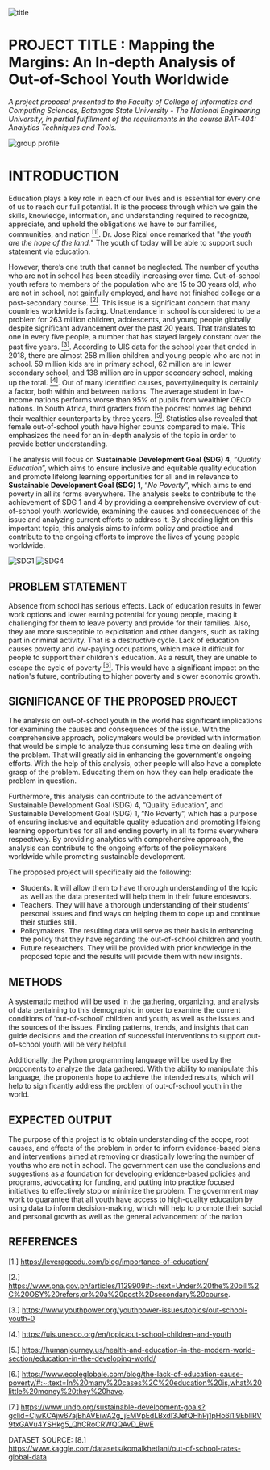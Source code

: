 ![title](https://github.com/eynjiljoy/ITBA3204-CAPA-tiran/assets/113650068/d0c7473b-42bb-43d2-ab0f-1ecf40243df5)
# PROJECT TITLE : Mapping the Margins: An In-depth Analysis of Out-of-School Youth Worldwide

*A project proposal presented to the Faculty of College of Informatics and Computing Sciences, Batangas State University - The National Engineering University, in partial fulfillment of the requirements in the course BAT-404: Analytics Techniques and Tools.*

![group profile](https://github.com/eynjiljoy/ITBA3204-CAPA-tiran/assets/113650068/dc0e959d-9fd1-49a5-b0a3-46b3db010970)

# INTRODUCTION
Education plays a key role in each of our lives and is essential for every one of us to reach our full potential. It is the process through which we gain the skills, knowledge, information, and understanding required to recognize, appreciate, and uphold the obligations we have to our families, communities, and nation [<sup>[1]</sup>](https://leverageedu.com/blog/importance-of-education/). Dr. Jose Rizal once remarked that "*the youth are the hope of the land.*" The youth of today will be able to support such statement via education.

However, there’s one truth that cannot be neglected. The number of youths who are not in school has been steadily increasing over time. Out-of-school youth refers to members of the population who are 15 to 30 years old, who are not in school, not gainfully employed, and have not finished college or a post-secondary course. [<sup>[2]</sup>](https://www.pna.gov.ph/articles/1129909#:~:text=Under%20the%20bill%2C%20OSY%20refers,or%20a%20post%2Dsecondary%20course.). This issue is a significant concern that many countries worldwide is facing. Unattendance in school is considered to be a problem for 263 million children, adolescents, and young people globally, despite significant advancement over the past 20 years. That translates to one in every five people, a number that has stayed largely constant over the past five years. [<sup>[3]</sup>](https://www.youthpower.org/youthpower-issues/topics/out-school-youth-0). According to UIS data for the school year that ended in 2018, there are almost 258 million children and young people who are not in school. 59 million kids are in primary school, 62 million are in lower secondary school, and 138 million are in upper secondary school, making up the total. [<sup>[4]</sup>](https://uis.unesco.org/en/topic/out-school-children-and-youth). Out of many identified causes, poverty/inequity is certainly a factor, both within and between nations. The average student in low-income nations performs worse than 95% of pupils from wealthier OECD nations. In South Africa, third graders from the poorest homes lag behind their wealthier counterparts by three years. [<sup>[5]</sup>](https://humanjourney.us/health-and-education-in-the-modern-world-section/education-in-the-developing-world/). Statistics also revealed that female out-of-school youth have higher counts compared to male. This emphasizes the need for an in-depth analysis of the topic in order to provide better understanding.

The analysis will focus on **Sustainable Development Goal (SDG) 4**, “*Quality Education*”, which aims to ensure inclusive and equitable quality education and promote lifelong learning opportunities for all and in relevance to **Sustainable Development Goal (SDG) 1**, “*No Poverty*”, which aims to end poverty in all its forms everywhere. The analysis seeks to contribute to the achievement of SDG 1 and 4 by providing a comprehensive overview of out-of-school youth worldwide, examining the causes and consequences of the issue and analyzing current efforts to address it. By shedding light on this important topic, this analysis aims to inform policy and practice and contribute to the ongoing efforts to improve the lives of young people worldwide.

![SDG1](https://user-images.githubusercontent.com/113650068/232759683-c3391289-ce14-4e23-b1da-a121c7923157.png)
![SDG4](https://user-images.githubusercontent.com/113650068/232759713-f39e9ed0-7497-4ca9-938c-e615a2aabdd3.png)

## PROBLEM STATEMENT
Absence from school has serious effects. Lack of education results in fewer work options and lower earning potential for young people, making it challenging for them to leave poverty and provide for their families. Also, they are more susceptible to exploitation and other dangers, such as taking part in criminal activity. That is a destructive cycle. Lack of education causes poverty and low-paying occupations, which make it difficult for people to support their children's education. As a result, they are unable to escape the cycle of poverty [<sup>[6]</sup>](https://www.ecoleglobale.com/blog/the-lack-of-education-cause-poverty/#:~:text=In%20many%20cases%2C%20education%20is,what%20little%20money%20they%20have.). This would have a significant impact on the nation's future, contributing to higher poverty and slower economic growth.

## SIGNIFICANCE OF THE PROPOSED PROJECT
The analysis on out-of-school youth in the world has significant implications for examining the causes and consequences of the issue. With the comprehensive approach, policymakers would be provided with information that would be simple to analyze thus consuming less time on dealing with the problem. That will greatly aid in enhancing the government's ongoing efforts. With the help of this analysis, other people will also have a complete grasp of the problem. Educating them on how they can help eradicate the problem in question.

Furthermore, this analysis can contribute to the advancement of Sustainable Development Goal (SDG) 4, “Quality Education”, and Sustainable Development Goal (SDG) 1, “No Poverty”, which has a purpose of ensuring inclusive and equitable quality education and promoting lifelong learning opportunities for all and ending poverty in all its forms everywhere respectively. By providing analytics with comprehensive approach, the analysis can contribute to the ongoing efforts of the policymakers worldwide while promoting sustainable development.

The proposed project will specifically aid the following:
- Students. It will allow them to have thorough understanding of the topic as well as the data presented will help them in their future endeavors.
- Teachers. They will have a thorough understanding of their students’ personal issues and find ways on helping them to cope up and continue their studies still.
- Policymakers. The resulting data will serve as their basis in enhancing the policy that they have regarding the out-of-school children and youth.
- Future researchers. They will be provided with prior knowledge in the proposed topic and the results will provide them with new insights.

## METHODS
A systematic method will be used in the gathering, organizing, and analysis of data pertaining to this demographic in order to examine the current conditions of 'out-of-school' children and youth, as well as the issues and the sources of the issues. Finding patterns, trends, and insights that can guide decisions and the creation of successful interventions to support out-of-school youth will be very helpful. 

Additionally, the Python programming language will be used by the proponents to analyze the data gathered. With the ability to manipulate this language, the proponents hope to achieve the intended results, which will help to significantly address the problem of out-of-school youth in the world.

## EXPECTED OUTPUT
The purpose of this project is to obtain understanding of the scope, root causes, and effects of the problem in order to inform evidence-based plans and interventions aimed at removing or drastically lowering the number of youths who are not in school. The government can use the conclusions and suggestions as a foundation for developing evidence-based policies and programs, advocating for funding, and putting into practice focused initiatives to effectively stop or minimize the problem. The government may work to guarantee that all youth have access to high-quality education by using data to inform decision-making, which will help to promote their social and personal growth as well as the general advancement of the nation

## REFERENCES
[1.] https://leverageedu.com/blog/importance-of-education/

[2.] https://www.pna.gov.ph/articles/1129909#:~:text=Under%20the%20bill%2C%20OSY%20refers,or%20a%20post%2Dsecondary%20course.

[3.] https://www.youthpower.org/youthpower-issues/topics/out-school-youth-0

[4.] https://uis.unesco.org/en/topic/out-school-children-and-youth

[5.] https://humanjourney.us/health-and-education-in-the-modern-world-section/education-in-the-developing-world/

[6.] https://www.ecoleglobale.com/blog/the-lack-of-education-cause-poverty/#:~:text=In%20many%20cases%2C%20education%20is,what%20little%20money%20they%20have.

[7.] https://www.undp.org/sustainable-development-goals?gclid=CjwKCAjw67ajBhAVEiwA2g_jEMVpEdLBxdl3JefQHhPj1pHo6i1l9EbllRV9txGAVu4YSHkg5_QhCRoCRWQQAvD_BwE

DATASET SOURCE:
[8.] https://www.kaggle.com/datasets/komalkhetlani/out-of-school-rates-global-data
